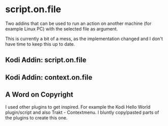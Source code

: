 # script.on.file

Two addins that can be used to run an action on another machine (for
example Linux PC) with the selected file as argument.

This is currently a bit of a mess, as the implementation changed and I
don't have time to keep this up to date.

## Kodi Addin: script.on.file

## Kodi Addin: context.on.file

## A Word on Copyright

I used other plugins to get inspired. For example the Kodi Hello World plugin/script and also Trakt - Contextmenu.
I bluntly copy/pasted parts of the plugins to create this one.
